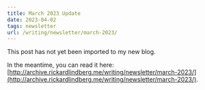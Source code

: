 ```yaml
---
title: March 2023 Update
date: 2023-04-02
tags: newsletter
url: /writing/newsletter/march-2023/
---
```


This post has not yet been imported to my new blog.

In the meantime, you can read it here: [http://archive.rickardlindberg.me/writing/newsletter/march-2023/](http://archive.rickardlindberg.me/writing/newsletter/march-2023/).
